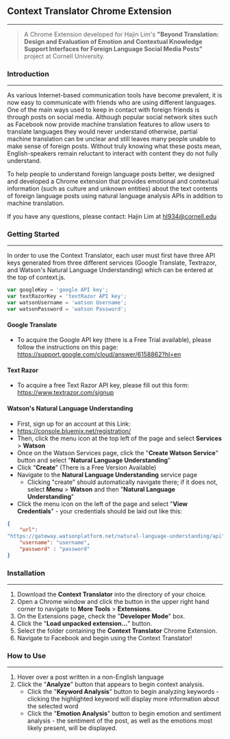 
**Context Translator Chrome Extension**
-
___
>A Chrome Extension developed for Hajin Lim's **"Beyond Translation: Design and Evaluation of Emotion and Contextual Knowledge Support Interfaces for Foreign Language Social Media Posts"** project at Cornell University.

### **Introduction**
___
As various Internet-based communication tools have become prevalent, it is now easy to communicate with friends who are using different languages. One of the main ways used to keep in contact with foreign friends is through posts on social media. Although popular social network sites such as Facebook now provide machine translation features to allow users to translate languages they would never understand otherwise, partial machine translation can be unclear and still leaves many people unable to make sense of foreign posts. Without truly knowing what these posts mean, English-speakers remain reluctant to interact with content they do not fully understand.

To help people to understand foreign language posts better, we designed and developed a Chrome extension that provides emotional and contextual information (such as culture and unknown entities) about the text contents of foreign language posts using natural language analysis APIs in addition to machine translation.

If you have any questions, please contact:
Hajin Lim at hl934@cornell.edu

### **Getting Started**
___
In order to use the Context Translator, each user must first have three API keys generated from three different services (Google Translate, Textrazor, and Watson's Natural Language Understanding) which can be entered at the top of context.js.
```javascript
var googleKey = 'google API key';
var textRazorKey = 'textRazor API key';
var watsonUsername = 'watson Username';
var watsonPassword = 'watson Password';
```
#### **Google Translate**
- To acquire the Google API key (there is a Free Trial available), please follow the instructions on this page: 
https://support.google.com/cloud/answer/6158862?hl=en	

#### **Text Razor**
- To acquire a free Text Razor API key, please fill out this form:
https://www.textrazor.com/signup

#### **Watson's Natural Language Understanding**
- First, sign up for an account at this Link:  
- https://console.bluemix.net/registration/ 
- Then, click the menu icon at the top left of the page and select **Services** > **Watson** 
- Once on the Watson Services page, click the "**Create Watson Service**" button and select "**Natural Language Understanding**"
- Click "**Create**" (There is a Free Version Available)
- Navigate to the **Natural Language Understanding** service page 
	- Clicking "create" should automatically navigate there; if it does not, select
	**Menu** > **Watson** and then "**Natural Language Understanding**" 
- Click the menu icon on the left of the page and select "**View Credentials**" -
 your credentials should be laid out like this:
```json
{
	"url":
"https://gateway.watsonplatform.net/natural-language-understanding/api",
	"username": "username",
	"password" : "password"
}
```


### **Installation**
___
1. Download the **Context Translator** into the directory of your choice.
2. Open a Chrome window and click the button in the upper right hand corner to navigate to **More Tools** > **Extensions**.
3. On the Extensions page, check the "**Developer Mode**" box.
4. Click the "**Load unpacked extension...**" button.
5. Select the folder containing the **Context Translator** Chrome Extension.
6. Navigate to Facebook and begin using the Context Translator!

### **How to Use**
___
1. Hover over a post written in a non-English language
2. Click the "**Analyze**" button that appears to begin context analysis.
	- Click the "**Keyword Analysis**" button to begin analyzing keywords - clicking the highlighted keyword will display more information about the selected word
	- Click the "**Emotion Analysis**" button to begin emotion and sentiment analysis - the sentiment of the post, as well as the emotions most likely present, will be displayed.

